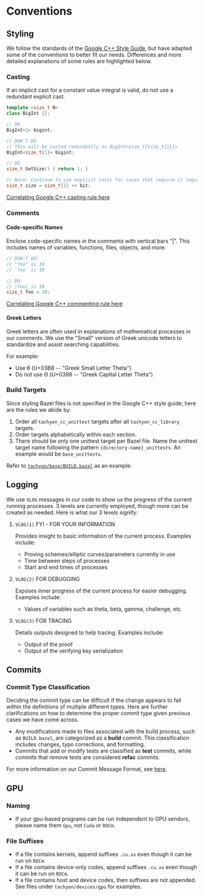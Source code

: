 # Conventions

## Styling

We follow the standards of the [Google C++ Style Guide](https://google.github.io/styleguide/cppguide.html), but have adapted some of the conventions to better fit our needs. Differences and more detailed explanations of some rules are highlighted below.

### Casting

If an implicit cast for a constant value integral is valid, do not use a redundant explicit cast.

```c++
template <size_t N>
class BigInt {};

// DO
BigInt<1> bigint;

// DON'T DO
// This will be casted redundantly as BigInt<size_t{size_t{1}}>
BigInt<size_t{1}> bigint;

// DO
size_t GetSize() { return 1; }

// Note: Continue to use explicit casts for cases that require it logically
size_t size = size_t{1} << bit;
```

[Correlating Google C++ casting rule here](https://google.github.io/styleguide/cppguide.html#Casting)

### Comments

#### Code-specific Names

Enclose code-specific names in the comments with vertical bars "|". This includes names of variables, functions, files, objects, and more.

```c++
// DON'T DO:
// "foo" is 10
// `foo` is 10

// DO:
// |foo| is 10
size_t foo = 10;
```

[Correlating Google C++ commenting rule here](https://google.github.io/styleguide/cppguide.html#Function_Comments)

#### Greek Letters

Greek letters are often used in explanations of mathematical processes in our comments. We use the "Small" version of Greek unicode letters to standardize and assist searching capabilities.

For example:

- Use θ (U+03B8 -- "Greek Small Letter Theta")
- Do not use Θ (U+0398 -- "Greek Capital Letter Theta")

### Build Targets

Since styling Bazel files is not specified in the Google C++ style guide, here are the rules we abide by:

1. Order all `tachyon_cc_unittest` targets after all `tachyon_cc_library` targets.
2. Order targets alphabetically within each section.
3. There should be only one unittest target per Bazel file. Name the unittest target name following the pattern `{directory-name}_unittests`. An example would be `base_unittests`.

Refer to [`tachyon/base/BUILD.bazel`](/tachyon/base/BUILD.bazel) as an example.

## Logging

We use `VLOG` messages in our code to show us the progress of the current running processes. 3 levels are currently employed, though more can be created as needed. Here is what our 3 levels signify:

1. `VLOG(1)` FYI - FOR YOUR INFORMATION

    Provides insight to basic information of the current process. Examples include:
  
      - Proving schemes/elliptic curves/parameters currently in use
      - Time between steps of processes
      - Start and end times of processes

2. `VLOG(2)` FOR DEBUGGING

    Exposes inner progress of the current process for easier debugging. Examples include:

      - Values of variables such as theta, beta, gamma, challenge, etc

3. `VLOG(3)` FOR TRACING

    Details outputs designed to help tracing. Examples include:

      - Output of the proof
      - Output of the verifying key serialization

## Commits

### Commit Type Classification

Deciding the commit type can be difficult if the change appears to fall within the definitions of multiple different types. Here are further clarifications on how to determine the proper commit type given previous cases we have come across.

- Any modifications made to files associated with the build process, such as `BUILD.bazel`, are categorized as a **build** commit. This classification includes changes, typo corrections, and formatting.
- Commits that add or modify tests are classified as **test** commits, while commits that remove tests are considered **refac** commits.

For more information on our Commit Message Format, see [here](https://github.com/kroma-network/.github/blob/main/CONTRIBUTING.md#commit-message-format).

## GPU

### Naming

- If your gpu-based programs can be run independent to GPU vendors, please name them `Gpu`, not `Cuda` or `ROCm`.

### File Suffixes

- If a file contains kernels, append suffixes `.cu.xx` even though it can be run on `ROCm`.
- If a file contains device-only codes, append suffixes `.cu.xx` even though it can be run on `ROCm`.
- If a file contains host and device codes, then suffixes are not appended.
  See files under `tachyon/devices/gpu` for examples.
